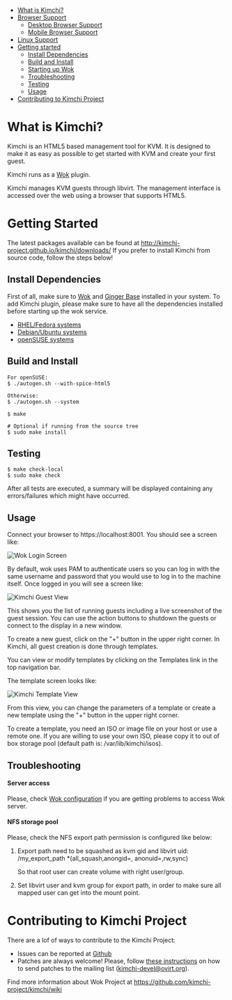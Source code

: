 * [What is Kimchi?](#what-is-kimchi)
* [Browser Support](https://github.com/kimchi-project/wok/#browser-support)
    * [Desktop Browser Support](https://github.com/kimchi-project/wok/#desktop-browser-support)
    * [Mobile Browser Support](https://github.com/kimchi-project/wok/#mobile-browser-support)
* [Linux Support](https://github.com/kimchi-project/wok/#linux-support)
* [Getting started](#getting-started)
    * [Install Dependencies](#install-dependencies)
    * [Build and Install](#build-and-install)
    * [Starting up Wok](https://github.com/kimchi-project/wok/#starting-up-wok)
    * [Troubleshooting](#troubleshooting)
    * [Testing](#testing)
    * [Usage](#usage)
* [Contributing to Kimchi Project](#contributing-to-kimchi-project)

What is Kimchi?
===============

Kimchi is an HTML5 based management tool for KVM. It is designed to make it as
easy as possible to get started with KVM and create your first guest.

Kimchi runs as a [Wok](https://github.com/kimchi-project/wok/wiki) plugin.

Kimchi manages KVM guests through libvirt. The management interface is accessed
over the web using a browser that supports HTML5.

Getting Started
===============

The latest packages available can be found at http://kimchi-project.github.io/kimchi/downloads/
If you prefer to install Kimchi from source code, follow the steps below!

Install Dependencies
--------------------
First of all, make sure to [Wok](https://github.com/kimchi-project/wok/#getting-started)
and [Ginger Base](https://github.com/kimchi-project/gingerbase/#getting-started) installed in your system.
To add Kimchi plugin, please make sure to have all the dependencies installed
before starting up the wok service.

* [RHEL/Fedora systems](/docs/fedora-deps.md)
* [Debian/Ubuntu systems](/docs/ubuntu-deps.md)
* [openSUSE systems](/docs/opensuse-deps.md)

Build and Install
-----------------

    For openSUSE:
    $ ./autogen.sh --with-spice-html5

    Otherwise:
    $ ./autogen.sh --system

    $ make

    # Optional if running from the source tree
    $ sudo make install

Testing
-------

    $ make check-local
    $ sudo make check

After all tests are executed, a summary will be displayed containing any
errors/failures which might have occurred.

Usage
-----

Connect your browser to https://localhost:8001.  You should see a screen like:

![Wok Login Screen](/docs/wok-login.png)

By default, wok uses PAM to authenticate users so you can log in with the same username
and password that you would use to log in to the machine itself.  Once logged in
you will see a screen like:

![Kimchi Guest View](/docs/kimchi-guests.png)

This shows you the list of running guests including a live screenshot of
the guest session.  You can use the action buttons to shutdown the guests
or connect to the display in a new window.

To create a new guest, click on the "+" button in the upper right corner.
In Kimchi, all guest creation is done through templates.

You can view or modify templates by clicking on the Templates link in the
top navigation bar.

The template screen looks like:

![Kimchi Template View](/docs/kimchi-templates.png)

From this view, you can change the parameters of a template or create a
new template using the "+" button in the upper right corner.

To create a template, you need an ISO or image file on your host or use a remote one.
If you are willing to use your own ISO, please copy it to out of box storage
pool (default path is: /var/lib/kimchi/isos).

Troubleshooting
---------------

#### Server access
Please, check [Wok configuration](https://github.com/kimchi-project/wok/#troubleshooting)
if you are getting problems to access Wok server.

#### NFS storage pool
Please, check the NFS export path permission is configured like below:

1. Export path need to be squashed as kvm gid and libvirt uid:
    /my_export_path *(all_squash,anongid=<kvm-gid>, anonuid=<libvirt-uid>,rw,sync)

    So that root user can create volume with right user/group.

2. Set libvirt user and kvm group for export path, in order to make sure all
mapped user can get into the mount point.

Contributing to Kimchi Project
==============================

There are a lof of ways to contribute to the Kimchi Project:

* Issues can be reported at [Github](https://github.com/kimchi-project/kimchi/issues)
* Patches are always welcome! Please, follow [these instructions](https://github.com/kimchi-project/kimchi/wiki/How-to-Contribute)
 on how to send patches to the mailing list (kimchi-devel@ovirt.org).

Find more information about Wok Project at https://github.com/kimchi-project/kimchi/wiki
